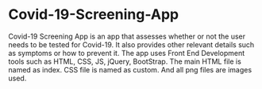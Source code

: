 # Covid-19-Screening-App
Covid-19 Screening App is an app that assesses whether or not the user needs to be tested for Covid-19. It also provides other relevant details such as symptoms or how to prevent it. The app uses Front End Development tools such as HTML, CSS, JS, jQuery, BootStrap. The main HTML file is named as index. CSS file is named as custom. And all png files are images used.


